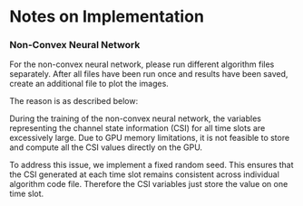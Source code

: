 # Notes on Implementation
### Non-Convex Neural Network
For the non-convex neural network, please run different algorithm files separately. After all files have been run once and results have been saved, create an additional file to plot the images. 

The reason is as described below:

During the training of the non-convex neural network, the variables representing the channel state information (CSI) for all time slots are excessively large. Due to GPU memory limitations, it is not feasible to store and compute all the CSI values directly on the GPU.  

To address this issue, we implement a fixed random seed. This ensures that the CSI generated at each time slot remains consistent across individual algorithm code file. Therefore the CSI variables just store the value on one time slot.